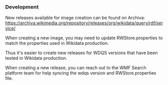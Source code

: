 ### Development

New releases available for image creation can be found on Archiva: https://archiva.wikimedia.org/repository/releases/org/wikidata/query/rdf/service/

When creating a new image, you may need to update RWStore.properties to match the properties used in Wikidata production.

Thus it's easier to create new releases for WDQS versions that have been tested in Wikidata production.

When creating a new release, you can reach out to the WMF Search platform team for help syncing the wdqs version and RWStore.properties file.
